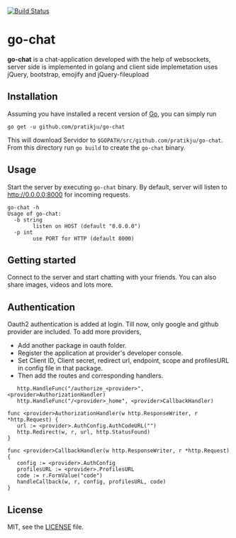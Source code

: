 [![Build Status](https://travis-ci.org/pratikju/go-chat.svg?branch=master)](https://travis-ci.org/pratikju/go-chat)

# go-chat

**go-chat** is a chat-application developed with the help of websockets, server side is implemented in golang and client side implemetation uses jQuery, bootstrap, emojify and jQuery-fileupload

## Installation

Assuming you have installed a recent version of
[Go](https://golang.org/doc/install), you can simply run

```
go get -u github.com/pratikju/go-chat
```

This will download Servidor to `$GOPATH/src/github.com/pratikju/go-chat`. From
  this directory run `go build` to create the `go-chat` binary.

## Usage

Start the server by executing `go-chat` binary. By default, server will listen to http://0.0.0.0:8000 for incoming requests.

```
go-chat -h
Usage of go-chat:
  -b string
    	listen on HOST (default "0.0.0.0")
  -p int
    	use PORT for HTTP (default 8000)
```
## Getting started

Connect to the server and start chatting with your friends. You can also share images, videos and lots more.

## Authentication

Oauth2 authentication is added at login. Till now, only google and github provider are included.
To add more providers,
 - Add another package in oauth folder.
 - Register the application at provider's developer console.
 - Set Client ID, Client secret, redirect url, endpoint, scope and profilesURL in config file in that package.
 - Then add the routes and corresponding handlers.
 
 ```
 	http.HandleFunc("/authorize_<provider>", <provider>AuthorizationHandler)
	http.HandleFunc("/<provider>_home", <provider>CallbackHandler)
 ```
 
 ```
 func <provider>AuthorizationHandler(w http.ResponseWriter, r *http.Request) {
	url := <provider>.AuthConfig.AuthCodeURL("")
	http.Redirect(w, r, url, http.StatusFound)
}

func <provider>CallbackHandler(w http.ResponseWriter, r *http.Request) {
	config := <provider>.AuthConfig
	profilesURL := <provider>.ProfilesURL
	code := r.FormValue("code")
	handleCallback(w, r, config, profilesURL, code)
}
```

## License

MIT, see the [LICENSE](https://raw.githubusercontent.com/pratikju/go-chat/master/LICENSE.md) file.
